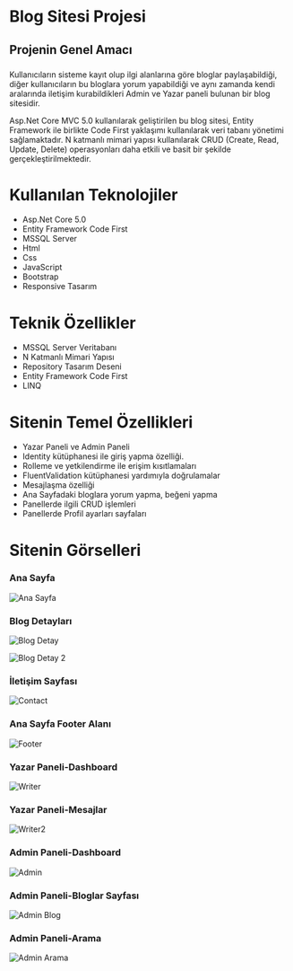 # Blog Sitesi Projesi
## Projenin Genel Amacı
###
Kullanıcıların sisteme kayıt olup ilgi alanlarına göre bloglar paylaşabildiği, diğer kullanıcıların bu bloglara yorum yapabildiği ve aynı zamanda kendi aralarında iletişim kurabildikleri Admin ve Yazar paneli bulunan bir blog sitesidir.

Asp.Net Core MVC 5.0 kullanılarak geliştirilen bu blog sitesi, Entity Framework ile birlikte Code First yaklaşımı kullanılarak veri tabanı yönetimi sağlamaktadır. N katmanlı mimari yapısı kullanılarak CRUD (Create, Read, Update, Delete) operasyonları daha etkili ve basit bir şekilde gerçekleştirilmektedir.
###

# Kullanılan Teknolojiler
- Asp.Net Core 5.0
- Entity Framework Code First
- MSSQL Server
- Html
- Css
- JavaScript
- Bootstrap
- Responsive Tasarım

# Teknik Özellikler
- MSSQL Server Veritabanı
- N Katmanlı Mimari Yapısı
- Repository Tasarım Deseni
- Entity Framework Code First
- LINQ
  
# Sitenin Temel Özellikleri
- Yazar Paneli ve Admin Paneli
- Identity kütüphanesi ile giriş yapma özelliği.
- Rolleme ve yetkilendirme ile erişim kısıtlamaları
- FluentValidation kütüphanesi yardımıyla doğrulamalar
- Mesajlaşma özelliği
- Ana Sayfadaki bloglara yorum yapma, beğeni yapma
- Panellerde ilgili CRUD işlemleri
- Panellerde Profil ayarları sayfaları


# Sitenin Görselleri

### Ana Sayfa

![Ana Sayfa](https://github.com/busraozdemir0/BlogProject/blob/master/CoreDemo/wwwroot/WriterImageFiles/anasayfa.png)

### Blog Detayları

![Blog Detay](https://github.com/busraozdemir0/BlogProject/blob/master/CoreDemo/wwwroot/WriterImageFiles/blogdetay1.png)

![Blog Detay 2](https://github.com/busraozdemir0/BlogProject/blob/master/CoreDemo/wwwroot/WriterImageFiles/blogdetay2.png)


### İletişim Sayfası

![Contact](https://github.com/busraozdemir0/BlogProject/blob/master/CoreDemo/wwwroot/contactPage.png)

### Ana Sayfa Footer Alanı

![Footer](https://github.com/busraozdemir0/BlogProject/blob/master/CoreDemo/wwwroot/WriterImageFiles/footer.png)

### Yazar Paneli-Dashboard

![Writer](https://github.com/busraozdemir0/BlogProject/blob/master/CoreDemo/wwwroot/WriterImageFiles/writer_panel.png)

### Yazar Paneli-Mesajlar

![Writer2](https://github.com/busraozdemir0/BlogProject/blob/master/CoreDemo/wwwroot/WriterImageFiles/writer_messages.png)

### Admin Paneli-Dashboard

![Admin](https://github.com/busraozdemir0/BlogProject/blob/master/CoreDemo/wwwroot/adminDashboard.png)

### Admin Paneli-Bloglar Sayfası

![Admin Blog](https://github.com/busraozdemir0/BlogProject/blob/master/CoreDemo/wwwroot/WriterImageFiles/admin_bloglar.png)

### Admin Paneli-Arama

![Admin Arama](https://github.com/busraozdemir0/BlogProject/blob/master/CoreDemo/wwwroot/WriterImageFiles/arama_sonucu.png)






